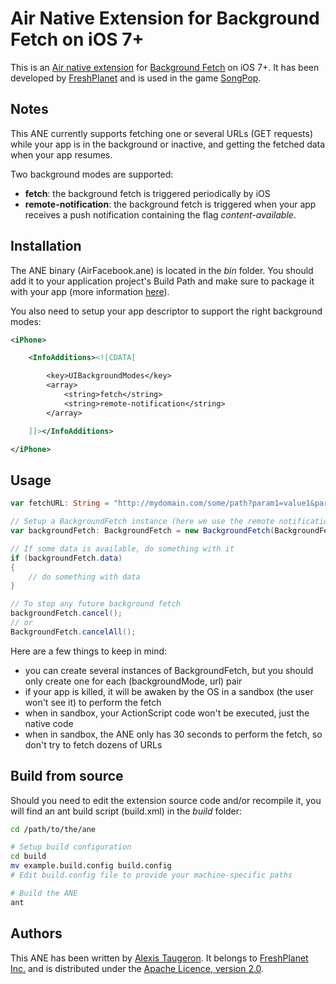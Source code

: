 Air Native Extension for Background Fetch on iOS 7+
======================================

This is an [Air native extension](http://www.adobe.com/devnet/air/native-extensions-for-air.html) for [Background Fetch](https://developer.apple.com/library/ios/documentation/iPhone/Conceptual/iPhoneOSProgrammingGuide/ManagingYourApplicationsFlow/ManagingYourApplicationsFlow.html#//apple_ref/doc/uid/TP40007072-CH4-SW24) on iOS 7+. It has been developed by [FreshPlanet](http://freshplanet.com) and is used in the game [SongPop](http://songpop.fm).


Notes
------

This ANE currently supports fetching one or several URLs (GET requests) while your app is in the background or inactive, and getting the fetched data when your app resumes.

Two background modes are supported:

* __fetch__: the background fetch is triggered periodically by iOS
* __remote-notification__: the background fetch is triggered when your app receives a push notification containing the flag _content-available_.


Installation
------

The ANE binary (AirFacebook.ane) is located in the *bin* folder. You should add it to your application project's Build Path and make sure to package it with your app (more information [here](http://help.adobe.com/en_US/air/build/WS597e5dadb9cc1e0253f7d2fc1311b491071-8000.html)).

You also need to setup your app descriptor to support the right background modes:

```xml
<iPhone>

	<InfoAdditions><![CDATA[

		<key>UIBackgroundModes</key>
		<array>
        	<string>fetch</string>
        	<string>remote-notification</string>
		</array>

	]]></InfoAdditions>

</iPhone>
```


Usage
-----

```actionscript
var fetchURL: String = "http://mydomain.com/some/path?param1=value1&param2=value2"

// Setup a BackgroundFetch instance (here we use the remote notification mode)
var backgroundFetch: BackgroundFetch = new BackgroundFetch(BackgroundFetch.BACKGROUND_MODE_REMOTE_NOTIFICATION, fetchURL);

// If some data is available, do something with it
if (backgroundFetch.data)
{
	// do something with data
}

// To stop any future background fetch
backgroundFetch.cancel();
// or
BackgroundFetch.cancelAll();
```

Here are a few things to keep in mind:

* you can create several instances of BackgroundFetch, but you should only create one for each (backgroundMode, url) pair
* if your app is killed, it will be awaken by the OS in a sandbox (the user won't see it) to perform the fetch
* when in sandbox, your ActionScript code won't be executed, just the native code
* when in sandbox, the ANE only has 30 seconds to perform the fetch, so don't try to fetch dozens of URLs


Build from source
---------

Should you need to edit the extension source code and/or recompile it, you will find an ant build script (build.xml) in the *build* folder:
    
```bash
cd /path/to/the/ane

# Setup build configuration
cd build
mv example.build.config build.config
# Edit build.config file to provide your machine-specific paths

# Build the ANE
ant
```


Authors
------

This ANE has been written by [Alexis Taugeron](http://alexistaugeron.com). It belongs to [FreshPlanet Inc.](http://freshplanet.com) and is distributed under the [Apache Licence, version 2.0](http://www.apache.org/licenses/LICENSE-2.0).